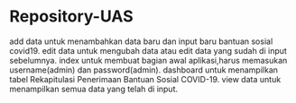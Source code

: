 # Repository-UAS
add data untuk menambahkan data baru dan input baru bantuan sosial covid19.
edit data untuk mengubah data atau edit data yang sudah di input sebelumnya.
index untuk membuat bagian awal aplikasi,harus memasukan username(admin) dan password(admin).
dashboard untuk menampilkan tabel Rekapitulasi Penerimaan Bantuan Sosial COVID-19. 
view data untuk menampilkan semua data yang telah di input.
